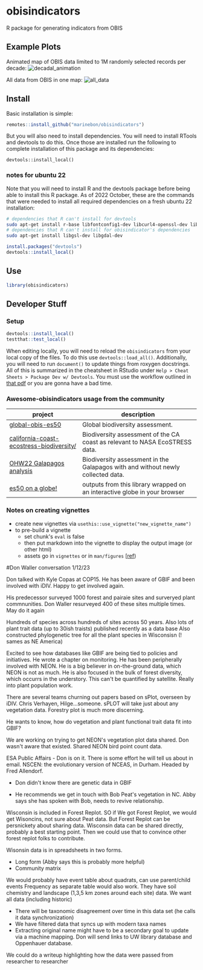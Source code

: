 # obisindicators
R package for generating indicators from OBIS

## Example Plots
Animated map of OBIS data limited to 1M randomly selected records per decade:
![decadal_animation](https://raw.githubusercontent.com/marinebon/obisindicators/main/static/img/decadal_animation.gif)

All data from OBIS in one map:
![all_data](https://raw.githubusercontent.com/marinebon/obisindicators/main/static/img/all_data.png)


## Install
Basic installation is simple:
```r
remotes::install_github("marinebon/obisindicators")
```

But you will also need to install dependencies.
You will need to install RTools and devtools to do this.
Once those are installed run the following to complete installation of this package and its dependencies:
```
devtools::install_local()
```

### notes for ubuntu 22 
Note that you will need to install R and the devtools package before being able to install this R package.
As of 2022 October, these are the commands that were needed to install all required dependencies on a fresh ubuntu 22 installation:

```bash
# dependencies that R can't install for devtools
sudo apt-get install r-base libfontconfig1-dev libcurl4-openssl-dev libharfbuzz-dev libfribidi-dev libxml2-dev libfreetype6-dev libpng-dev libtiff5-dev libjpeg-dev
# dependencies that R can't install for obisindicator's dependencies
sudo apt-get install libgsl-dev libgdal-dev
```

```R
install.packages("devtools")
devtools::install_local()
```

## Use
```r
library(obisindicators)
```

## Developer Stuff
### Setup
```r
devtools::install_local()
testthat::test_local()
```

When editing locally, you will need to reload the `obisindicators` from your local copy of the files. To do this use `devtools::load_all()`. Additionally, you will need to run `document()` to update things from roxygen docstrings. All of this is summarized in the cheatsheet in RStudio under `Help > Cheat Sheets > Package Dev w/ Devtools`. You must use the workflow outlined in [that pdf](https://www.rstudio.org/links/package_development_cheat_sheet) or you are gonna have a bad time. 

### Awesome-obisindicators usage from the community
project                                                                               | description
--------------------------------------------------------------------------------------|---------------------------
[global-obis-es50](https://github.com/USF-IMARS/global-obis-es50/)                    | Global biodiversity assessment.
[california-coast-ecostress-biodiversity/](https://github.com/USF-IMARS/california-coast-ecostress-biodiversity/) | Biodiversity assessment of the CA coast as relevant to NASA EcoSTRESS data.
[OHW22 Galapagos analysis](https://github.com/oceanhackweek/ohw22-proj-biodiversity-indicators) | Biodiversity assessment in the Galapagos with and without newly collected data.
[es50 on a globe!](https://github.com/MathewBiddle/globe)                             | outputs from this library wrapped on an interactive globe in your browser 

### Notes on creating vignettes
* create new vignettes via `usethis::use_vignette("new_vignette_name")`
* to pre-build a vignette
    * set chunk's `eval` is false
    * then put markdown into the vignette to display the output image (or other html)
    * assets go in `vignettes` or in `man/figures` [[ref](https://github.com/r-lib/pkgdown/issues/280#issuecomment-287645977))


#Don Waller conversation 1/12/23

Don talked with Kyle Copas at COP15.  He has been aware of GBIF and been involved with iDIV. Happy to get involved again.

His predecessor surveyed 1000 forest and pairaie sites and surveryed plant commnunities.
Don Waller resurveyed 400 of these sites multiple times. May do it again

Hundreds of species across hundreds of sites across 50 years. Also lots of plant trait data (up to 30ish traists) published recently as a data base
Also constructed phylogenetic tree for all the plant species in Wisconsisn (! sames as NE America)

Excited to see how databases like GBIF are being tied to policies and initiatives.  He wrote a chapter on monitoring.  He has been peripherally involved with NEON. He is a big believer in on-the-ground data, which NEON is not as much.  He is also focused in the bulk of forest diversity, which occurrs in the understory.  This can't be quantified by satellite.  Really into plant population work.

There are several teams churning out papers based on sPlot, overseen by iDIV.  Chris Verhayen, Hilge...someone. sPLOT will take just about any vegetation data.  Forestry plot is much more discerning.

He wants to know, how do vegetation and plant functional trait data fit into GBIF?

We are working on trying to get NEON's vegetation plot data shared.  Don wasn't aware that existed.
Shared NEON bird point count data.

ESA Public Affairs - Don is on it. There is some effort he will tell us about in email.
NSCEN: the evolutionary version of NCEAS, in Durham. Headed by Fred Allendorf.  
- Don didn't know there are genetic data in GBIF

- He recommends we get in touch with Bob Peat's vegetation in NC. Abby says she has spoken with Bob, needs to revive relationship.

Wisconsin is included in Forest Replot. SO if We got Forest Replot, we would get Wisoncins, not sure about Peat data.  But Forest Replot can be persnickety about sharing data.
Wisconsin data can be shared directly, probably a best starting point. Then we could use that to convince other forest replot folks to contribute.

Wisonsin data is in spreadsheets in two forms.
- Long form (Abby says this is probably more helpful)
- Community matrix

We would probably have event table about quadrats, can use parent/child events
Frequency as separate table would also work.
They have soil chemistry and landscape (1,3,5 km zones around each site) data.
We want all data (including historic)

- There will be taxonomic disagreement over time in this data set (he calls it data synchronization)
- We have filtered data that syncs up with modern taxa names
- Extracting original name might have to be a secondary goal to update via a machine mapping. Don will send links to UW library database and Oppenhauer database.

We could do a writeup highlighting how the data were passed from researcher to researcher

